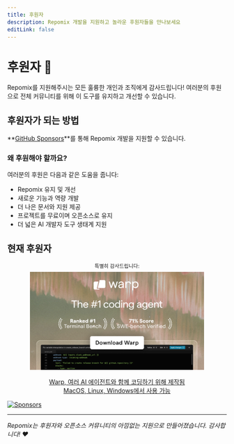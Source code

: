 ```yaml
---
title: 후원자
description: Repomix 개발을 지원하고 놀라운 후원자들을 만나보세요
editLink: false
---
```


# 후원자 💖

Repomix를 지원해주시는 모든 훌륭한 개인과 조직에게 감사드립니다! 여러분의 후원으로 전체 커뮤니티를 위해 이 도구를 유지하고 개선할 수 있습니다.

## 후원자가 되는 방법

**[GitHub Sponsors](https://github.com/sponsors/yamadashy)**를 통해 Repomix 개발을 지원할 수 있습니다.

### 왜 후원해야 할까요?

여러분의 후원은 다음과 같은 도움을 줍니다:
- Repomix 유지 및 개선
- 새로운 기능과 역량 개발
- 더 나은 문서와 지원 제공
- 프로젝트를 무료이며 오픈소스로 유지
- 더 넓은 AI 개발자 도구 생태계 지원

## 현재 후원자

<div align="center">
   <sup>특별히 감사드립니다:</sup>

   <a href="https://go.warp.dev/repomix" target="_blank">
      <img alt="Warp sponsorship" width="400" src="https://raw.githubusercontent.com/warpdotdev/brand-assets/main/Github/Sponsor/Warp-Github-LG-01.png">
   </a>

  [Warp, 여러 AI 에이전트와 함께 코딩하기 위해 제작됨](https://go.warp.dev/repomix)  
  [MacOS, Linux, Windows에서 사용 가능](https://go.warp.dev/repomix)
</div>

[![Sponsors](https://cdn.jsdelivr.net/gh/yamadashy/sponsor-list/sponsors/sponsors.png)](https://github.com/sponsors/yamadashy)

---

*Repomix는 후원자와 오픈소스 커뮤니티의 아낌없는 지원으로 만들어졌습니다. 감사합니다! ❤️*